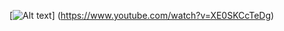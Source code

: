 [![Alt text](https://img.youtube.com/vi/XE0SKCcTeDg/10.jpg)]
(https://www.youtube.com/watch?v=XE0SKCcTeDg)
